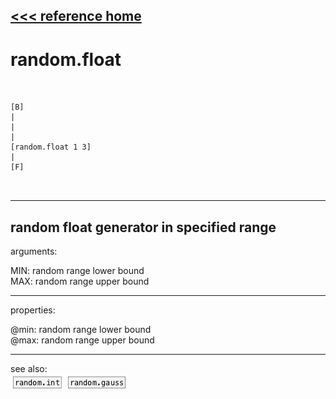 [<<< reference home](ceammc_lib.md)
---

# random.float

```


[B]
|
|
|
[random.float 1 3]
|
[F]

            
```
---
random float generator in specified range
---
arguments:

MIN: random range lower bound<br>
MAX: random range upper bound<br>

---
properties:

@min: random range lower bound<br>
@max: random range upper bound<br>

---
see also:<br>
[![random.int](img/object_random.int.png)](random.int.md)
[![random.gauss](img/object_random.gauss.png)](random.gauss.md)
